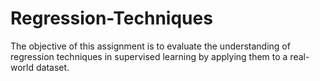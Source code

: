 # Regression-Techniques
 The objective of this assignment is to evaluate the understanding of regression techniques in supervised learning by applying them to a real-world dataset.
